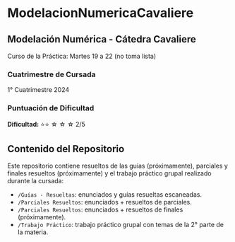 # ModelacionNumericaCavaliere
## Modelación Numérica - Cátedra Cavaliere 
Curso de la Práctica: Martes 19 a 22 (no toma lista)

### Cuatrimestre de Cursada
1° Cuatrimestre 2024

### Puntuación de Dificultad
**Dificultad:** ⭐⭐ ☆ ☆ ☆ 2/5

## Contenido del Repositorio
Este repositorio contiene resueltos de las guías (próximamente), parciales y finales resueltos (próximamente) y el trabajo práctico grupal realizado durante la cursada:

- `/Guías - Resueltas`: enunciados y guías resueltas escaneadas.
- `/Parciales Resueltos`: enunciados + resueltos de parciales.
- `/Parciales Resueltos`: enunciados + resueltos de finales (próximamente).
- `/Trabajo Práctico`: trabajo práctico grupal con temas de la 2° parte de la materia.

